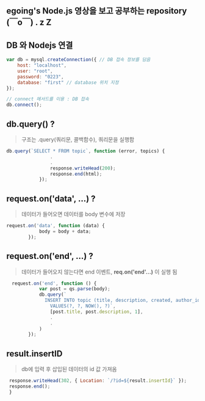 ## egoing's Node.js 영상을 보고 공부하는 repository (￣o￣) . z Z

## DB 와 Nodejs 연결
``` js
var db = mysql.createConnection({ // DB 접속 정보를 담음
    host: "localhost",
    user: "root",
    password: "0223",
    database: "first" // database 위치 지정
});

// connect 메서드를 이용 : DB 접속
db.connect();
```
## db.query() ?
> 구조는 .query(쿼리문, 콜백함수), 쿼리문을 실행함
``` js
db.query(`SELECT * FROM topic`, function (error, topics) {
                .
                .
                response.writeHead(200);
                response.end(html);
            });
```
## request.on('data', ...) ?
> 데이터가 들어오면 데이터를 body 변수에 저장
``` js
request.on('data', function (data) {
            body = body + data;
        });
```

##  request.on('end', ...) ?
> 데이터가 들어오지 않는다면 end 이벤트, **req.on('end'...)** 이 실행 됨
``` js
  request.on('end', function () {
            var post = qs.parse(body);
            db.query(`
              INSERT INTO topic (title, description, created, author_id) 
                VALUES(?, ?, NOW(), ?)`,
                [post.title, post.description, 1],
                .
                .
            )
        });
```

## result.insertID
> db에 입력 후 삽입된 데이터의 id 값 가져옴
``` js
 response.writeHead(302, { Location: `/?id=${result.insertId}` });
 response.end();
 }
```
